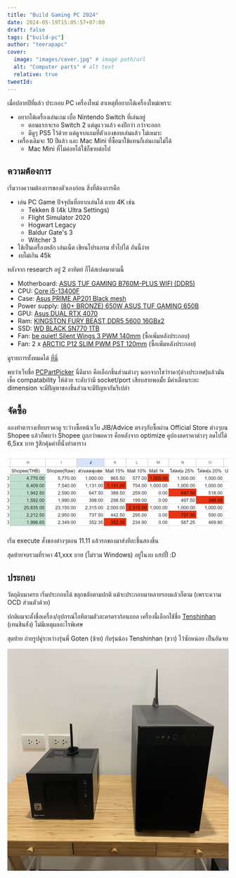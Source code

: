 ```yaml
---
title: "Build Gaming PC 2024"
date: 2024-05-19T15:05:57+07:00
draft: false
tags: ["build-pc"]
author: "teerapapc"
cover:
  image: "images/cover.jpg" # image path/url
  alt: "Computer parts" # alt text
  relative: true
tweetId: 
---
```


เมื่อปลายปีที่แล้ว ประกอบ PC เครื่องใหม่ สาเหตุที่อยากได้เครื่องใหม่เพราะ

* อยากได้เครื่องเล่นเกม เบื่อ Nintendo Switch ที่เล่นอยู่
  * ตอนแรกจะรอ Switch 2 แต่ดูแววแล้ว คงปีกว่า กว่าจะออก
  * มีดูๆ PS5 ไว้ด้วย แต่ดูจากเกมที่ตัวเองชอบเล่นแล้ว ไม่เหมาะ
* เครื่องเดิมจะ 10 ปีแล้ว และ Mac Mini ที่ซื้อมาใช้แทนก็เล่นเกมไม่ได้
  * Mac Mini ที่ไม่ค่อยได้ใช้ก็ขายต่อไป

## ความต้องการ

เริ่มวางความต้องการของตัวเองก่อน สิ่งที่ต้องการคือ

* เล่น PC Game ปัจจุบันที่อยากเล่นได้ แบบ 4K เช่น
  * Tekken 8 (4k Ultra Settings)
  * Flight Simulator 2020
  * Hogwart Legacy
  * Baldur Gate's 3
  * Witcher 3
* ใช้เป็นเครื่องหลัก เล่นเน็ต เขียนโปรแกรม ทั่วไปได้ อันนี้ง่าย
* งบไม่เกิน 45k

หลังจาก research อยู่ 2 อาทิตย์ ก็ได้สเปคมาตามนี้

* Motherboard:	[ASUS TUF GAMING B760M-PLUS WIFI (DDR5)](https://pcpartpicker.com/product/gvn9TW/asus-tuf-gaming-b760m-plus-wifi-micro-atx-lga1700-motherboard-tuf-gaming-b760m-plus-wifi)
* CPU:	[Core i5-13400F](https://pcpartpicker.com/product/VNkWGX/intel-core-i5-13400f-25-ghz-10-core-processor-bx8071513400f)
* Case:	[Asus PRIME AP201 Black mesh](https://pcpartpicker.com/product/fPZ9TW/asus-prime-ap201-microatx-mini-tower-case-ap201blkmesh)
* Power supply:	[(80+ BRONZE) 650W ASUS TUF GAMING 650B](https://pcpartpicker.com/product/Dn8bt6/asus-tuf-gaming-650-w-80-bronze-certified-atx-power-supply-tuf-gaming-650b)
* GPU:	[Asus DUAL RTX 4070](https://pcpartpicker.com/product/nhtLrH/asus-dual-oc-geforce-rtx-4070-12-gb-video-card-dual-rtx4070-o12g)
* Ram:	[KINGSTON FURY BEAST DDR5 5600 16GBx2](https://pcpartpicker.com/product/4TfnTW/kingston-fury-beast-32-gb-2-x-16-gb-ddr5-5600-cl40-memory-kf556c40bbk2-32)
* SSD:	[WD BLACK SN770 1TB](https://pcpartpicker.com/product/YVytt6/western-digital-1-tb-m2-2280-nvme-solid-state-drive-wds100t3x0e)
* Fan: [be quiet! Silent Wings 3 PWM 140mm](https://pcpartpicker.com/product/bkJkcf/be-quiet-bl067-595-cfm-140mm-fan-bl067) (ซื้อเพิ่มหลังประกอบ)
* Fan: 2 x [ARCTIC P12 SLIM PWM PST 120mm](https://pcpartpicker.com/product/YCbTwP/arctic-p12-slim-pwm-pst-411-cfm-120-mm-fan-acfan00187a) (ซื้อเพิ่มหลังประกอบ)

ดูรายการทั้งหมดได้ [ที่นี่](https://pcpartpicker.com/list/Xn3FN6)

พบว่าเว็บชื่อ [PCPartPicker](https://pcpartpicker.com/) นี่ดีมาก คือเลือกชิ้นส่วนต่างๆ นอกจากโชว์ราคา(ต่างประเทศ)แล้วมันเช็ค compatability ให้ด้วย ระดับว่ามี socket/port เสียบสายพอมั้ย มีคำเตือนระยะ dimension จะมีปัญหาของชิ้นส่วนจะมีปัญหากันรึเปล่า

## จัดซื้อ

ลองทำตารางเทียบราคาดู ระว่างซื้อหน้าเว็บ JIB/Advice ตรงๆกับซื้อผ่าน Official Store ต่างๆบน Shopee แล้วก็พบว่า Shopee ถูกกว่าพอควร คือหลังจาก optimize คูปองลดราคาต่างๆ ลดไปได้ 6,5xx บาท รู้สึกคุ้มค่าที่นั่งทำตาราง

![Shopee Discounts](images/shopee-discounts.png)

เริ่ม execute สั่งของต่างๆตอน 11.11 แล้วรอของมาส่งทีละชิ้นสองชิ้น

สุดท้ายจบรวมที่ราคา 41,xxx บาท (ไม่รวม Windows) อยู่ในงบ แฮปปี้ :D

## ประกอบ

วัตถุดิบมาครบ เริ่มประกอบได้ ขลุกขลักตามปกติ แม้จะประกอบมาหลายรอบแล้วก็ตาม (เพราะความ OCD ส่วนตัวด้วย)

ปกติผมจะตั้งชื่อเครื่อง/อุปกรณ์ไอทีตามตัวละครดราก้อนบอล เครื่องนี้เลือกใช้ชื่อ [Tenshinhan](https://dragonball.fandom.com/wiki/Tien_Shinhan) (เทนชินฮัง) ไม่มีเหตุผลอะไรพิเศษ

สุดท้าย ถ่ายรูปคู่ระหว่างรุ่นพี่ Goten (ซ้าย) กับรุ่นน้อง Tenshinhan (ขวา) ไว้ซักหน่อย เป็นอันจบ

![Old PC vs New PC](images/old-vs-new.jpg)
